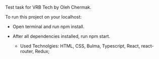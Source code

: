 Test task for VRB Tech by Oleh Chermak.


To run this project on your localhost:
- Open terminal and run npm install.
- After all dependencies installed, run npm start.

  - Used Technolgies: HTML, CSS, Bulma, Typescript, React, react-router, Redux;
